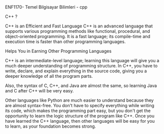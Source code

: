ENF1170- Temel Bilgisayar Bilimleri - cpp

C++ ?

C++ is an Efficient and Fast Language
C++ is an advanced language that supports various programming methods like functional, procedural, and object-oriented programming. 
It is a fast language; its compile-time and execution time is faster than other programming languages.

Helps You in Earning Other Programming Languages 

C++ is an intermediate-level language; learning this language will give you a much deeper understanding of programming structure. 
In C++, you have to write, declare, and explain everything in the source code, giving you a deeper knowledge of all the program parts.

Also, the syntax of C, C++, and Java are almost the same, so learning Java and C after C++ will be very easy.

Other languages like Python are much easier to understand because they are almost syntax-free. 
You don't have to specify everything while writing its code, which makes the programming part easy, 
but you don't get the opportunity to learn the logic structure of the program like C++.
Once you have learned the C++ language, then other languages will be easy for you to learn, as your foundation becomes strong.


